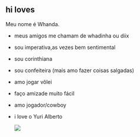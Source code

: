 ## hi loves

Meu nome é Whanda.

- meus amigos me chamam de whadinha ou diix
- sou imperativa,as vezes bem sentimental
- sou corinthiana
- sou confeiteira (mais amo fazer coisas salgadas)
- amo jogar vôlei
- faço amizade muito fácil
- amo jogador/cowboy
- i love o Yuri Alberto

  ![](https://media1.tenor.com/m/njnH58tHUxwAAAAC/yuri-alberto-gostoso.gif)


